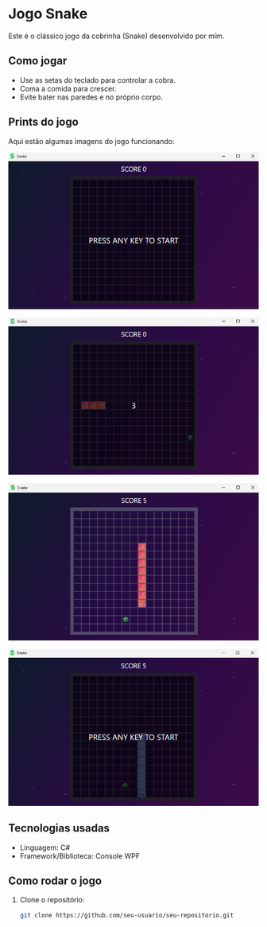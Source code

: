 # Jogo Snake

Este é o clássico jogo da cobrinha (Snake) desenvolvido por mim.

## Como jogar

- Use as setas do teclado para controlar a cobra.
- Coma a comida para crescer.
- Evite bater nas paredes e no próprio corpo.

## Prints do jogo

Aqui estão algumas imagens do jogo funcionando:

![Jogo Snake inicial](images/Snake-1.png)

![Snake com pontuação](images/Snake-2.png)

![Snake com pontuação](images/Snake-3.png)

![Snake com final](images/Snake-4.png)

## Tecnologias usadas

- Linguagem: C#
- Framework/Biblioteca: Console WPF

## Como rodar o jogo

1. Clone o repositório:
   ```bash
   git clone https://github.com/seu-usuario/seu-repositorio.git
